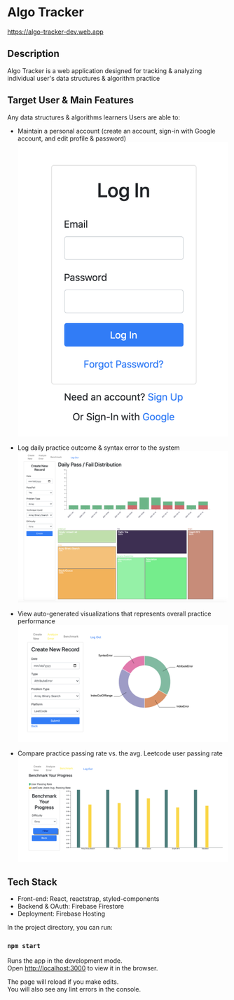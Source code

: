 # Algo Tracker
https://algo-tracker-dev.web.app

## Description
Algo Tracker is a web application designed for tracking & analyzing individual user's data structures & algorithm practice

## Target User & Main Features
Any data structures & algorithms learners 
Users are able to:
- Maintain a personal account (create an account, sign-in with Google account, and edit profile & password)
![Image of Login](https://github.com/karin6543/AlgoTracker/blob/master/public/login.png)

- Log daily practice outcome & syntax error to the system
![Image of Dashboard](https://github.com/karin6543/AlgoTracker/blob/master/public/dashboard.png)

- View auto-generated visualizations that represents overall practice performance
![Image of Error](https://github.com/karin6543/AlgoTracker/blob/master/public/error.png)

- Compare practice passing rate vs. the avg. Leetcode user passing rate
![Image of Benchmark](https://github.com/karin6543/AlgoTracker/blob/master/public/benchmark.png)

## Tech Stack
- Front-end: React, reactstrap, styled-components
- Backend & OAuth: Firebase Firestore
- Deployment: Firebase Hosting

In the project directory, you can run:

### `npm start`

Runs the app in the development mode.<br />
Open [http://localhost:3000](http://localhost:3000) to view it in the browser.

The page will reload if you make edits.<br />
You will also see any lint errors in the console.

